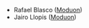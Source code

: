- Rafael Blasco ([Moduon](https://www.moduon.team/))
- Jairo Llopis ([Moduon](https://www.moduon.team/))

